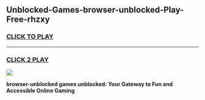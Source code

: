 
## Unblocked-Games-browser-unblocked-Play-Free-rhzxy
<h3>
<a href="https://premium76.site?title=browser-unblocked&ref=18A1">CLICK TO PLAY</a></h3>
<hr>

<h3>
<a href="https://premium76.site?title=browser-unblocked&ref=18A1">CLICK 2 PLAY</a>
  
</h3>

<a href="https://premium76.site?title=browser-unblocked&ref=18A1"><img src="https://clearcache.store/games.png"></a>


**browser-unblocked games unblocked: Your Gateway to Fun and Accessible Online Gaming**
